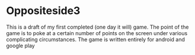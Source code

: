 # Oppositeside3
This is a draft of my first completed (one day it will) game. 
The point of the game is to poke at a certain number of points on the screen under various complicating circumstances. 
The game is written entirely for android and google play
